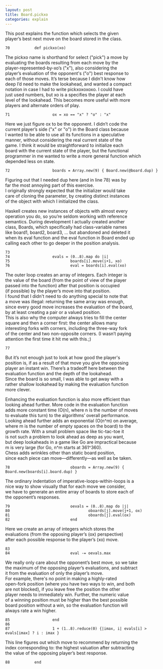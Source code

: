 ```yaml
---
layout: post
title: Board.pickxo
categories: explain
---
```

This post explains the function which selects the given<br>
player’s best next move on the board stored in the class.<br>

	70           def pickxo(xo)

The pickxo name is shorthand for select ("pick") a move by<br>
evaluating the boards resulting from each move by the<br>
player-represented-by-xo’s ("x"), also considering the<br>
player’s evaluation of the opponent's ("o") best response to<br>
each of those moves.  It’s terse because I didn't know how<br>
deep I’d need to make the lookahead, and wanted a compact<br>
notation in case I had to write pickxoxoxoxo.  I could have<br>
just used numbers, but xo is a specifies the player at each<br>
level of the lookahead.  This becomes more useful with more<br>
players and alternate orders of play.<br>

	71                   ox = xo == "x" ? "o" : "x"

Here we just figure ox to be the opponent.  I didn’t code the<br>
current player’s side ("x" or "o") in the Board class because<br>
I wanted to be able to use all its functions in a speculative<br>
manner, without considering the real current state of the<br>
game.  I think it would be straightforward to initialize each<br>
board with the current state of the player, but the functional<br>
programmer in me wanted to write a more general function which<br>
depended less on state.<br>

	72                   boards = Array.new(9) { Board.new(@board.dup) }

Figuring out that I needed dup here (and in line 78) was by<br>
far the most annoying part of this exercise.<br>
I originally strongly expected that the initializer would take<br>
care of cloning the parameter, by creating distinct instances<br>
of the object with which I initialized the class.<br>

Haskell creates new instances of objects with almost every<br>
operation you do, so you’re seldom working with reference<br>
semantics.  During development I actually created another<br>
class, Boards, which specifically had class-variable names<br>
like board1, board2, board3, … but abandoned and deleted it<br>
when its eval function and the eval function in Board ended up<br>
calling each other to go deeper in the position analysis.<br>

	73
	74                   evals = (0..8).map do |i|
	75                           boards[i].move(i+1, xo)
	76                           eval = boards[i].eval(xo)

The outer loop creates an array of integers.  Each integer is<br>
the value of the board (from the point of view of the player<br>
passed into the function) after that position is occupied<br>
(if possible) by the player’s move into that position.<br>
I found that I didn't need to do anything special to note that<br>
a move was illegal: returning the same array was enough,<br>
since every good move increases the evaluation of the board,<br>
by at least creating a pair or a valued position.<br>
This is also why the computer always tries to fill the center<br>
square and then a corner first: the center allows many<br>
interesting forks with corners, including the three-way fork<br>
of the center and two non-opposite corners.  (I wasn’t paying<br>
attention the first time it hit me with this.;)<br>

	77

But it’s not enough just to look at how good the player's<br>
position is, if as a result of that move you give the opposing<br>
player an instant win.  There’s a tradeoff here between the<br>
evaluation function and the depth of the lookahead.<br>
Since the board is so small, I was able to get away with a<br>
rather shallow lookahead by making the evaluation function<br>
more clever.<br>

Enhancing the evaluation function is also more efficient than<br>
looking ahead further.  More code in the evaluation function<br>
adds more constant time (O(n), where n is the number of moves<br>
to evaluate this turn) to the algorithms’ overall performance.<br>
Looking ahead further adds an exponential (O(n^m) on average,<br>
where m is the number of empty spaces on the board) to the<br>
growth rate.  With a small problem space like tic-tac-toe it<br>
is not such a problem to look ahead as deep as you want,<br>
but deep lookaheads in a game like Go are impractical because<br>
m is very large (for Go, n^m starts at 361^360).<br>
Chess adds wrinkles other than static board position,<br>
since each piece can move—differently—as well as be taken.<br>

	78                           oboards = Array.new(9) { Board.new(boards[i].board.dup) }

The ordinary indentation of imperative-loops-within-loops is a<br>
nice way to show visually that for each move we consider,<br>
we have to generate an entire array of boards to store each of<br>
the opponent’s responses.<br>

	79                           oevals = (0..8).map do |j|
	80                                   oboards[j].move(j+1, ox)
	81                                   oboards[j].eval(ox)
	82                           end

Here we create an array of integers which stores the<br>
evaluations (from the opposing player’s (ox) perspective)<br>
after each possible response to the player’s (xo) move.<br>

	83
	84                           eval -= oevals.max

We really only care about the opponent’s best move, so we take<br>
the maximum of the opposing player’s evaluations, and subtract<br>
it from the evaluation of only the player’s move.<br>
For example, there's no point in making a highly-rated<br>
open-fork position (where you have two ways to win, and both<br>
are not blocked), if you leave free the position the other<br>
player needs to immediately win.  Further, the numeric value<br>
of a winning position must be higher than the best possible<br>
board position without a win, so the evaluation function will<br>
always rate a win higher.<br>

	85                   end
	86
	87                   1 + (1..8).reduce(0) {|imax, i| evals[i] > evals[imax] ? i : imax }

This line figures out which move to recommend by returning the<br>
index corresponding to: the highest valuation after subtracting<br>
the value of the opposing player’s best response.<br>

	88           end
